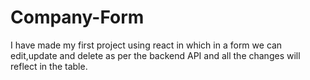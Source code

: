 # Company-Form
I have made my first project using react in which in a form we can edit,update and delete as per the backend API and all the changes will reflect in the table.
